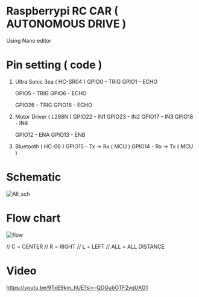 # Raspberrypi RC CAR ( AUTONOMOUS DRIVE )
Using Nano editor
# Pin setting ( code )
1) Ultra Sonic 3ea ( HC-SR04 )
   GPIO0 - TRIG
   GPIO1 - ECHO
   
   GPIO5 - TRIG
   GPIO6 - ECHO
   
   GPIO26 - TRIG
   GPIO16 - ECHO

2) Motor Driver ( L298N )
   GPIO22 - IN1
   GPIO23 - IN2
   GPIO17 - IN3
   GPIO18 - IN4

   GPIO12 - ENA
   GPIO13 - ENB

3) Bluetooth ( HC-06 )
   GPIO15 - Tx -> Rx ( MCU )
   GPIO14 - Rx -> Tx ( MCU )

   


# Schematic
![All_sch](https://github.com/kangtaeui/autonomous_car/assets/141004174/4167fc3b-3a01-47a6-bb7d-8fc95c948a99)

# Flow chart

![flow](https://github.com/kangtaeui/autonomous_car/assets/141004174/5cb73acf-046b-410c-92c0-958805be5250)

// C = CENTER // R = RIGHT // L = LEFT  // ALL = ALL DISTANCE


# Video
https://youtu.be/9TxE9km_hUE?si=-QDGubOTF2yqUKG1

